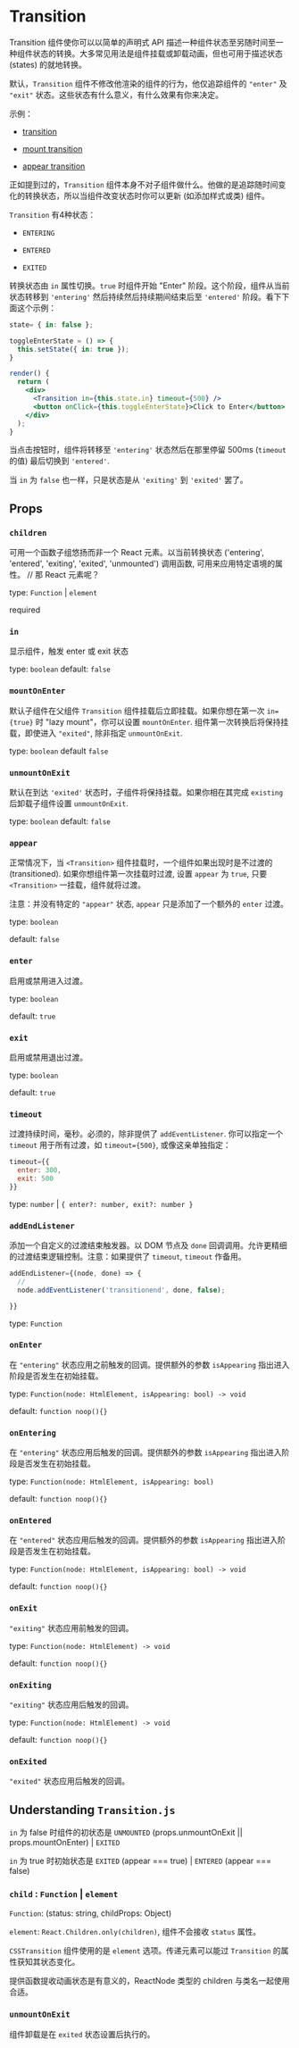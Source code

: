 # Transition

Transition 组件使你可以以简单的声明式 API 描述一种组件状态至另随时间至一种组件状态的转换。大多常见用法是组件挂载或卸载动画，但也可用于描述状态 (states) 的就地转换。

默认，`Transition` 组件不修改他渲染的组件的行为，他仅追踪组件的 `"enter"` 及 `"exit"` 状态。这些状态有什么意义，有什么效果有你来决定。

示例：

- [transition](/examples/transition.tsx)

- [mount transition](/examples/mount-transition/index.tsx)

- [appear transition](/examples/appear-transition/index.tsx)

正如提到过的，`Transition` 组件本身不对子组件做什么。他做的是追踪随时间变化的转换状态，所以当组件改变状态时你可以更新 (如添加样式或类) 组件。

`Transition` 有4种状态：

- `ENTERING`

- `ENTERED`

- `EXITED`

转换状态由 `in` 属性切换。`true` 时组件开始 "Enter" 阶段。这个阶段，组件从当前状态转移到 `'entering'` 然后持续然后持续期间结束后至 `'entered'` 阶段。看下下面这个示例：

```jsx
state= { in: false };

toggleEnterState = () => {
  this.setState({ in: true });
}

render() {
  return (
    <div>
      <Transition in={this.state.in} timeout={500} />
      <button onClick={this.toggleEnterState}>Click to Enter</button>
    </div>
  );
}
```

当点击按钮时，组件将转移至 `'entering'` 状态然后在那里停留 500ms (`timeout` 的值) 最后切换到 `'entered'`.

当 `in` 为 `false` 也一样，只是状态是从 `'exiting'` 到 `'exited'` 罢了。

## Props

### `children`

可用一个函数子组悠扬而非一个 React 元素。以当前转换状态 ('entering', 'entered', 'exiting', 'exited', 'unmounted') 调用函数, 可用来应用特定语境的属性。 // 那 React 元素呢？

type: `Function` | `element`

required

### `in`

显示组件，触发 enter 或 exit 状态

type: `boolean`
default: `false`

### `mountOnEnter`

默认子组件在父组件 `Transition` 组件挂载后立即挂载。如果你想在第一次 `in={true}` 时 "lazy mount"，你可以设置 `mountOnEnter`. 组件第一次转换后将保持挂载，即使进入 `"exited"`, 除非指定 `unmountOnExit`.

type: `boolean`
default `false`

### `unmountOnExit`

默认在到达 `'exited'` 状态时，子组件将保持挂载。如果你相在其完成 `existing` 后卸载子组件设置 `unmountOnExit`.

type: `boolean`
default: `false`

### `appear`

正常情况下，当 `<Transition>` 组件挂载时，一个组件如果出现时是不过渡的 (transitioned). 如果你想组件第一次挂载时过渡, 设置 `appear` 为 `true`, 只要 `<Transition>` 一挂载，组件就将过渡。

注意：并没有特定的 `"appear"` 状态, `appear` 只是添加了一个额外的 `enter` 过渡。

type: `boolean`

default: `false`

### `enter`

启用或禁用进入过渡。

type: `boolean`

default: `true`

### `exit`

启用或禁用退出过渡。

type: `boolean`

default: `true`

### `timeout`

过渡持续时间，毫秒。必须的，除非提供了 `addEventListener`. 你可以指定一个 `timeout` 用于所有过渡，如 `timeout={500}`, 或像这亲单独指定：

```jsx
timeout={{
  enter: 300,
  exit: 500
}}
```

type: `number` | `{ enter?: number, exit?: number }`

### `addEndListener`

添加一个自定义的过渡结束触发器。以 DOM 节点及 `done` 回调调用。允许更精细的过渡结束逻辑控制。注意：如果提供了 `timeout`, `timeout` 作备用。

```jsx
addEndListener={(node, done) => {
  //
  node.addEventListener('transitionend', done, false);

}}
```

type: `Function`

### `onEnter`

在 `"entering"` 状态应用之前触发的回调。提供额外的参数 `isAppearing` 指出进入阶段是否发生在初始挂载。

type: `Function(node: HtmlElement, isAppearing: bool) -> void`

default: `function noop(){}`


### `onEntering`

在 `"entering"` 状态应用后触发的回调。提供额外的参数 `isAppearing` 指出进入阶段是否发生在初始挂载。

type: `Function(node: HtmlElement, isAppearing: bool)`

default: `function noop(){}`

### `onEntered`

在 `"entered"` 状态应用后触发的回调。提供额外的参数 `isAppearing` 指出进入阶段是否发生在初始挂载。

type: `Function(node: HtmlElement, isAppearing: bool) -> void`

default: `function noop(){}`

### `onExit`

`"exiting"` 状态应用前触发的回调。

type: `Function(node: HtmlElement) -> void`

default: `function noop(){}`

### `onExiting`

`"exiting"` 状态应用后触发的回调。

type: `Function(node: HtmlElement) -> void`

default: `function noop(){}`

### `onExited`

`"exited"` 状态应用后触发的回调。

## Understanding `Transition.js`

`in` 为 false 时组件的初状态是 `UNMOUNTED` (props.unmountOnExit || props.mountOnEnter) | `EXITED`

`in` 为 true 时初始状态是 `EXITED` (appear === true) | `ENTERED` (appear === false)

### `child` : `Function` | `element`

`Function`: (status: string, childProps: Object)

`element`: `React.Children.only(children)`, 组件不会接收 `status` 属性。

`CSSTransition` 组件使用的是 `element` 选项。传递元素可以能过 `Transition` 的属性获知其状态变化。

提供函数提收动画状态是有意义的，ReactNode 类型的 children 与类名一起使用合适。

### `unmountOnExit`

组件卸载是在 `exited` 状态设置后执行的。